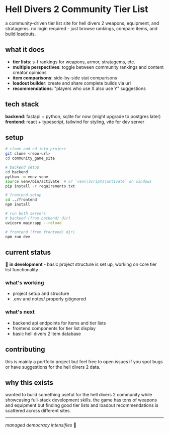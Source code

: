 # Hell Divers 2 Community Tier List

a community-driven tier list site for hell divers 2 weapons, equipment, and stratagems. no login required - just browse rankings, compare items, and build loadouts.

## what it does

- **tier lists**: s-f rankings for weapons, armor, stratagems, etc.
- **multiple perspectives**: toggle between community rankings and content creator opinions
- **item comparisons**: side-by-side stat comparisons 
- **loadout builder**: create and share complete builds via url
- **recommendations**: "players who use X also use Y" suggestions

## tech stack

**backend**: fastapi + python, sqlite for now (might upgrade to postgres later)  
**frontend**: react + typescript, tailwind for styling, vite for dev server

## setup

```bash
# clone and cd into project
git clone <repo-url>
cd community_game_site

# backend setup
cd backend
python -m venv venv
source venv/bin/activate  # or `venv\Scripts\activate` on windows
pip install -r requirements.txt

# frontend setup  
cd ../frontend
npm install

# run both servers
# backend (from backend/ dir)
uvicorn main:app --reload

# frontend (from frontend/ dir)
npm run dev
```

## current status

🚧 **in development** - basic project structure is set up, working on core tier list functionality

### what's working
- project setup and structure
- .env and notes/ properly gitignored

### what's next
- backend api endpoints for items and tier lists
- frontend components for tier list display
- basic hell divers 2 item database

## contributing

this is mainly a portfolio project but feel free to open issues if you spot bugs or have suggestions for the hell divers 2 data.

## why this exists

wanted to build something useful for the hell divers 2 community while showcasing full-stack development skills. the game has tons of weapons and equipment but finding good tier lists and loadout recommendations is scattered across different sites.

---

*managed democracy intensifies* 🦅